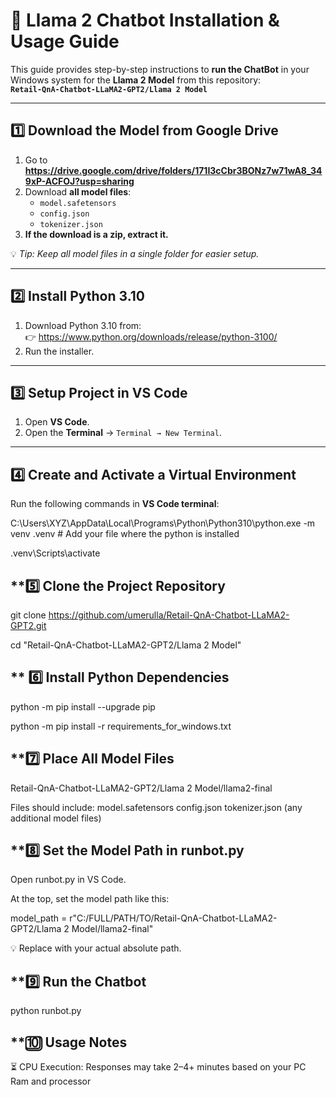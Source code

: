 # 🚀 Llama 2 Chatbot Installation & Usage Guide

This guide provides step-by-step instructions to **run the ChatBot** in your Windows system for the **Llama 2 Model** from this repository:  
**`Retail-QnA-Chatbot-LLaMA2-GPT2/Llama 2 Model`**

---

## **1️⃣ Download the Model from Google Drive**

1. Go to **https://drive.google.com/drive/folders/171I3cCbr3BONz7w71wA8_349xP-ACFOJ?usp=sharing**
2. Download **all model files**:  
   - `model.safetensors`  
   - `config.json`  
   - `tokenizer.json`  
3. **If the download is a zip, extract it.**

💡 *Tip: Keep all model files in a single folder for easier setup.*

---

## **2️⃣ Install Python 3.10**

1. Download Python 3.10 from:  
   👉 https://www.python.org/downloads/release/python-3100/  
2. Run the installer.  

---

## **3️⃣ Setup Project in VS Code**

1. Open **VS Code**.  
2. Open the **Terminal** → `Terminal → New Terminal`.  

---

## **4️⃣ Create and Activate a Virtual Environment**

Run the following commands in **VS Code terminal**:  

C:\Users\XYZ\AppData\Local\Programs\Python\Python310\python.exe -m venv .venv  # Add your file where the python is installed 

.venv\Scripts\activate

## **5️⃣ Clone the Project Repository
git clone https://github.com/umerulla/Retail-QnA-Chatbot-LLaMA2-GPT2.git

cd "Retail-QnA-Chatbot-LLaMA2-GPT2/Llama 2 Model"


## ** 6️⃣ Install Python Dependencies
python -m pip install --upgrade pip

python -m pip install -r requirements_for_windows.txt


## **7️⃣ Place All Model Files
Retail-QnA-Chatbot-LLaMA2-GPT2/Llama 2 Model/llama2-final

Files should include:
model.safetensors
config.json
tokenizer.json
(any additional model files)

## **8️⃣ Set the Model Path in runbot.py
Open runbot.py in VS Code.

At the top, set the model path like this:

model_path = r"C:/FULL/PATH/TO/Retail-QnA-Chatbot-LLaMA2-GPT2/Llama 2 Model/llama2-final"

💡 Replace with your actual absolute path.

## **9️⃣ Run the Chatbot
python runbot.py


## **🔟 Usage Notes
⏳ CPU Execution: Responses may take 2–4+ minutes based on your PC Ram and processor





